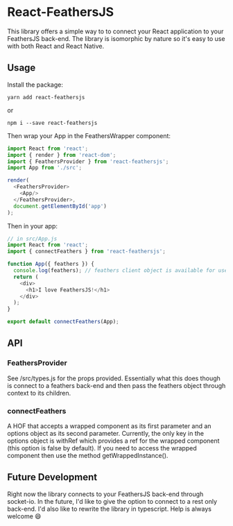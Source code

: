 # React-FeathersJS

This library offers a simple way to to connect your React application to your
FeathersJS back-end. The library is isomorphic by nature so it's easy to use
with both React and React Native.

## Usage

Install the package:

```
yarn add react-feathersjs
```

or

```
npm i --save react-feathersjs
```

Then wrap your App in the FeathersWrapper component:

```js
import React from 'react';
import { render } from 'react-dom';
import { FeathersProvider } from 'react-feathersjs';
import App from './src';

render(
  <FeathersProvider>
    <App/>
  </FeathersProvider>,
  document.getElementById('app')
);
```

Then in your app:

```js
// in src/App.js
import React from 'react';
import { connectFeathers } from 'react-feathersjs';

function App({ feathers }) {
  console.log(feathers); // feathers client object is available for use!
  return (
    <div>
      <h1>I love FeathersJS!</h1>
    </div>
  );
}

export default connectFeathers(App);
```

## API

### FeathersProvider

See /src/types.js for the props provided. Essentially what this does though is
connect to a feathers back-end and then pass the feathers object through context
to its children.

### connectFeathers

A HOF that accepts a wrapped component as its first parameter and an options
object as its second parameter. Currently, the only key in the options object
is withRef which provides a ref for the wrapped component (this option is false
by default). If you need to access the wrapped component then use the method
getWrappedInstance().

## Future Development

Right now the library connects to your FeathersJS back-end through socket-io. In
the future, I'd like to give the option to connect to a rest only back-end. I'd
also like to rewrite the library in typescript. Help is always welcome :smile:
